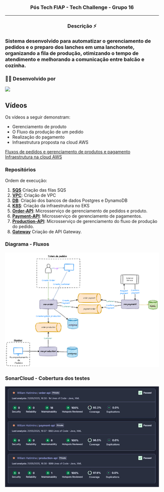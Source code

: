 <h3 align="center">Pós Tech FIAP - Tech Challenge - Grupo 16</h3>
<hr>

<h3 align="center">Descrição ⚡</h3>

<h3>Sistema desenvolvido para automatizar o gerenciamento de pedidos e o preparo dos lanches em uma lanchonete, organizando a fila de produção, otimizando o tempo de atendimento e melhorando a comunicação entre balcão e cozinha.<h3>

### 👨‍💼 Desenvolvido por


![](https://img.shields.io/badge/RM358148-Wiliam%20Hatimine-blue)


##  Vídeos

Os vídeos a seguir demonstram:
- Gerenciamento de produto
- O Fluxo da produção de um pedido
- Realização do pagamento
- Infraestrutura proposta na cloud AWS

[Fluxos de pedidos e gerenciamento de produtos e pagamento](https://youtu.be/aIOe3dQ67GI)
<br />
[Infraestrutura na cloud AWS](https://youtu.be/AsnitJU_k7Y)

### Repositórios

Ordem de execução: 
1. **[SQS](https://github.com/postech-architecture-group16/sqs-queue)** Criação das filas SQS
2. **[VPC](https://github.com/postech-architecture-group16/vpc)**: Criação de VPC
3. **[DB](https://github.com/postech-architecture-group16/postgres)**: Criação dos bancos de dados Postgres e DynamoDB
4. **[K8S](https://github.com/postech-architecture-group16/k8s)**: Criação da infraestrutura no EKS
5. **[Order-API](https://github.com/postech-architecture-group16/order-api)**: Microsserviço de gerenciamento de pedidos e produto.
6. **[Payment-API](https://github.com/postech-architecture-group16/payment-api)**: Microsserviço de gerenciamento de pagamentos.
7. **[Production-API](https://github.com/postech-architecture-group16/production-api)**: Microsserviço de gerenciamento do fluxo de produção do pedido.
8. **[Gateway](https://github.com/postech-architecture-group16/api-gateway)** Criação de API Gateway. 

### Diagrama - Fluxos

![Sonar_1](.././assets/fiap-module_4.png)


### SonarCloud - Cobertura dos testes

![Sonar_1](.././assets/sonar.jpg)
